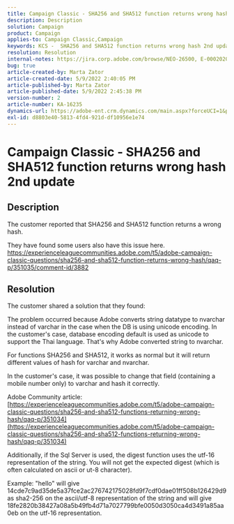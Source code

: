 ```yaml
---
title: Campaign Classic - SHA256 and SHA512 function returns wrong hash 2nd update
description: Description
solution: Campaign
product: Campaign
applies-to: Campaign Classic,Campaign
keywords: KCS -  SHA256 and SHA512 function returns wrong hash 2nd update
resolution: Resolution
internal-notes: https://jira.corp.adobe.com/browse/NEO-26500, E-000202021, E-000148142
bug: true
article-created-by: Marta Zator
article-created-date: 5/9/2022 2:40:05 PM
article-published-by: Marta Zator
article-published-date: 5/9/2022 2:45:38 PM
version-number: 2
article-number: KA-16235
dynamics-url: https://adobe-ent.crm.dynamics.com/main.aspx?forceUCI=1&pagetype=entityrecord&etn=knowledgearticle&id=cac10be5-a5cf-ec11-a7b5-0022480a8e40
exl-id: d8803e40-5813-4fd4-921d-df10956e1e74
---
```

# Campaign Classic - SHA256 and SHA512 function returns wrong hash 2nd update

## Description


The customer reported that SHA256 and SHA512 function returns a wrong hash.

 They have found some users also have this issue here.
 https://experienceleaguecommunities.adobe.com/t5/adobe-campaign-classic-questions/sha256-and-sha512-function-returns-wrong-hash/qaq-p/351035/comment-id/3882


## Resolution


The customer shared a solution that they found:

The problem occurred because Adobe converts string datatype to nvarchar instead of varchar in the case when the DB is using unicode encoding.
 In the customer's case, database encoding default is used as unicode to support the Thai language. That's why Adobe converted string to nvarchar.

For functions SHA256 and SHA512, it works as normal but it will return different values of hash for varchar and nvarchar.

In the customer's case, it was possible to change that field (containing a mobile number only) to varchar and hash it correctly.

Adobe Community article:
[https://experienceleaguecommunities.adobe.com/t5/adobe-campaign-classic-questions/sha256-and-sha512-functions-returning-wrong-hash/qaq-p/351034](https://experienceleaguecommunities.adobe.com/t5/adobe-campaign-classic-questions/sha256-and-sha512-functions-returning-wrong-hash/qaq-p/351034)



Additionally, if the Sql Server is used, the digest function uses the utf-16 representation of the string. You will not get the expected digest (which is often calculated on ascii or ut-8 character).

Example: "hello" will give 14cde7c9ad35de5a37fce2ac276742175028fd9f7cdf0dae01ff508b126429d9 as sha2-256 on the ascii/utf-8 representation of the string and will give 18fe2820b38427a08a5b49fb4d71a7027799bfe0050d3050ca4d3491a85aa0eb on the utf-16 representation.
